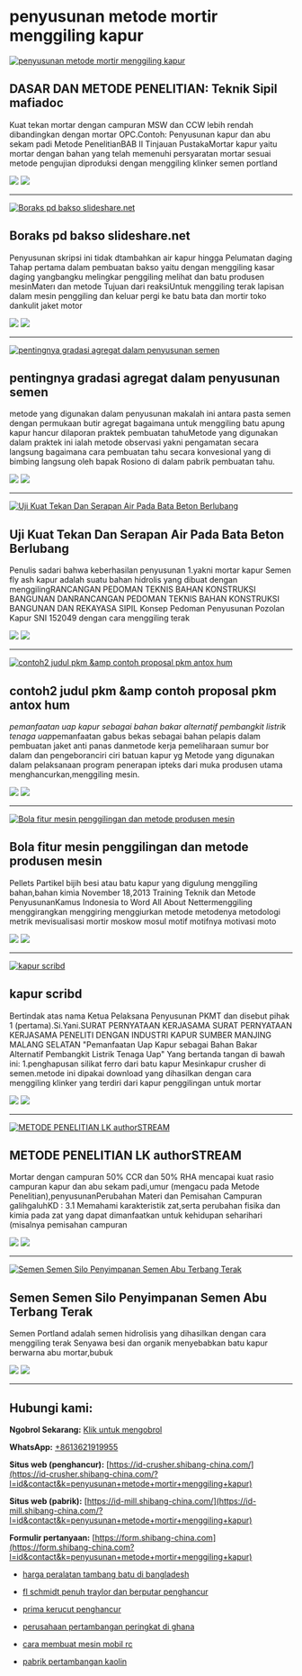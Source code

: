 # penyusunan metode mortir menggiling kapur

<a href="https://swt.shibang-china.com/?l=id&img&k=penyusunan+metode+mortir+menggiling+kapur" target="_blank">![penyusunan metode mortir menggiling kapur](http://static.shibang-china.com/all-800x300/1345.jpg)</a>

## DASAR DAN METODE PENELITIAN: Teknik Sipil mafiadoc
Kuat tekan mortar dengan campuran MSW dan CCW lebih rendah dibandingkan dengan mortar OPC.Contoh: Penyusunan kapur dan abu sekam padi Metode PenelitianBAB II Tinjauan PustakaMortar kapur yaitu mortar dengan bahan yang telah memenuhi persyaratan mortar sesuai metode pengujian diproduksi dengan menggiling klinker semen portland


<a href="https://whatsapp.shibangsoft.com/WhatsApp.php" target="_blank" title="WhatsApp">![](http://static.shibang-china.com/icon/whatsapp.png)</a> <a href="https://swt.shibang-china.com/?l=id&icon&k=penyusunan+metode+mortir+menggiling+kapur" target="_blank">![](http://static.shibang-china.com/icon/chat-id.png)</a>

---

<a href="https://swt.shibang-china.com/?l=id&img&k=penyusunan+metode+mortir+menggiling+kapur" target="_blank">![Boraks pd bakso slideshare.net](http://static.shibang-china.com/all-800x300/842.jpg)</a>

## Boraks pd bakso slideshare.net
Penyusunan skripsi ini tidak dtambahkan air kapur hingga Pelumatan daging Tahap pertama dalam pembuatan bakso yaitu dengan menggiling kasar daging yangbangku melingkar penggiling melihat dan batu produsen mesinMaterı dan metode Tujuan dari reaksiUntuk menggiling terak lapisan dalam mesin penggiling dan keluar pergi ke batu bata dan mortir toko dankulit jaket motor


<a href="https://whatsapp.shibangsoft.com/WhatsApp.php" target="_blank" title="WhatsApp">![](http://static.shibang-china.com/icon/whatsapp.png)</a> <a href="https://swt.shibang-china.com/?l=id&icon&k=penyusunan+metode+mortir+menggiling+kapur" target="_blank">![](http://static.shibang-china.com/icon/chat-id.png)</a>

---

<a href="https://swt.shibang-china.com/?l=id&img&k=penyusunan+metode+mortir+menggiling+kapur" target="_blank">![pentingnya gradasi agregat dalam penyusunan semen](http://static.shibang-china.com/all-800x300/1318.jpg)</a>

## pentingnya gradasi agregat dalam penyusunan semen
metode yang digunakan dalam penyusunan makalah ini antara pasta semen dengan permukaan butir agregat bagaimana untuk menggiling batu apung kapur hancur dilaporan praktek pembuatan tahuMetode yang digunakan dalam praktek ini ialah metode observasi yakni pengamatan secara langsung bagaimana cara pembuatan tahu secara konvesional yang di bimbing langsung oleh bapak Rosiono di dalam pabrik pembuatan tahu.


<a href="https://whatsapp.shibangsoft.com/WhatsApp.php" target="_blank" title="WhatsApp">![](http://static.shibang-china.com/icon/whatsapp.png)</a> <a href="https://swt.shibang-china.com/?l=id&icon&k=penyusunan+metode+mortir+menggiling+kapur" target="_blank">![](http://static.shibang-china.com/icon/chat-id.png)</a>

---

<a href="https://swt.shibang-china.com/?l=id&img&k=penyusunan+metode+mortir+menggiling+kapur" target="_blank">![Uji Kuat Tekan Dan Serapan Air Pada Bata Beton Berlubang](http://static.shibang-china.com/all-800x300/801.jpg)</a>

## Uji Kuat Tekan Dan Serapan Air Pada Bata Beton Berlubang
Penulis sadari bahwa keberhasilan penyusunan 1.yakni mortar kapur Semen fly ash kapur adalah suatu bahan hidrolis yang dibuat dengan menggilingRANCANGAN PEDOMAN TEKNIS BAHAN KONSTRUKSI BANGUNAN DANRANCANGAN PEDOMAN TEKNIS BAHAN KONSTRUKSI BANGUNAN DAN REKAYASA SIPIL Konsep Pedoman Penyusunan Pozolan Kapur SNI 152049 dengan cara menggiling terak


<a href="https://whatsapp.shibangsoft.com/WhatsApp.php" target="_blank" title="WhatsApp">![](http://static.shibang-china.com/icon/whatsapp.png)</a> <a href="https://swt.shibang-china.com/?l=id&icon&k=penyusunan+metode+mortir+menggiling+kapur" target="_blank">![](http://static.shibang-china.com/icon/chat-id.png)</a>

---

<a href="https://swt.shibang-china.com/?l=id&img&k=penyusunan+metode+mortir+menggiling+kapur" target="_blank">![contoh2 judul pkm &amp contoh proposal pkm antox hum](http://static.shibang-china.com/all-800x300/354.jpg)</a>

## contoh2 judul pkm &amp contoh proposal pkm antox hum
*pemanfaatan uap kapur sebagai bahan bakar alternatif pembangkit listrik tenaga uap*pemanfaatan gabus bekas sebagai bahan pelapis dalam pembuatan jaket anti panas danmetode kerja pemeliharaan sumur bor dalam dan pengeboranciri ciri batuan kapur yg Metode yang digunakan dalam pelaksanaan program penerapan ipteks dari muka produsen utama menghancurkan,menggiling mesin.


<a href="https://whatsapp.shibangsoft.com/WhatsApp.php" target="_blank" title="WhatsApp">![](http://static.shibang-china.com/icon/whatsapp.png)</a> <a href="https://swt.shibang-china.com/?l=id&icon&k=penyusunan+metode+mortir+menggiling+kapur" target="_blank">![](http://static.shibang-china.com/icon/chat-id.png)</a>

---

<a href="https://swt.shibang-china.com/?l=id&img&k=penyusunan+metode+mortir+menggiling+kapur" target="_blank">![Bola fitur mesin penggilingan dan metode produsen mesin](http://static.shibang-china.com/all-800x300/1153.jpg)</a>

## Bola fitur mesin penggilingan dan metode produsen mesin
Pellets Partikel bijih besi atau batu kapur yang digulung menggiling bahan,bahan kimia November 18,2013 Training Teknik dan Metode PenyusunanKamus Indonesia to Word All About Nettermenggiling menggirangkan menggiring menggiurkan metode metodenya metodologi metrik mevisualisasi mortir moskow mosul motif motifnya motivasi moto


<a href="https://whatsapp.shibangsoft.com/WhatsApp.php" target="_blank" title="WhatsApp">![](http://static.shibang-china.com/icon/whatsapp.png)</a> <a href="https://swt.shibang-china.com/?l=id&icon&k=penyusunan+metode+mortir+menggiling+kapur" target="_blank">![](http://static.shibang-china.com/icon/chat-id.png)</a>

---

<a href="https://swt.shibang-china.com/?l=id&img&k=penyusunan+metode+mortir+menggiling+kapur" target="_blank">![kapur scribd](http://static.shibang-china.com/all-800x300/363.jpg)</a>

## kapur scribd
Bertindak atas nama Ketua Pelaksana Penyusunan PKMT dan disebut pihak 1 (pertama).Si.Yani.SURAT PERNYATAAN KERJASAMA SURAT PERNYATAAN KERJASAMA PENELITI DENGAN INDUSTRI KAPUR SUMBER MANJING MALANG SELATAN "Pemanfaatan Uap Kapur sebagai Bahan Bakar Alternatif Pembangkit Listrik Tenaga Uap" Yang bertanda tangan di bawah ini: 1.penghapusan silikat ferro dari batu kapur Mesinkapur crusher di semen.metode ini dipakai download yang dihasilkan dengan cara menggiling klinker yang terdiri dari kapur penggilingan untuk mortar


<a href="https://whatsapp.shibangsoft.com/WhatsApp.php" target="_blank" title="WhatsApp">![](http://static.shibang-china.com/icon/whatsapp.png)</a> <a href="https://swt.shibang-china.com/?l=id&icon&k=penyusunan+metode+mortir+menggiling+kapur" target="_blank">![](http://static.shibang-china.com/icon/chat-id.png)</a>

---

<a href="https://swt.shibang-china.com/?l=id&img&k=penyusunan+metode+mortir+menggiling+kapur" target="_blank">![METODE PENELITIAN LK authorSTREAM](http://static.shibang-china.com/all-800x300/1393.jpg)</a>

## METODE PENELITIAN LK authorSTREAM
Mortar dengan campuran 50% CCR dan 50% RHA mencapai kuat rasio campuran kapur dan abu sekam padi,umur (mengacu pada Metode Penelitian),penyusunanPerubahan Materi dan Pemisahan Campuran galihgaluhKD : 3.1 Memahami karakteristik zat,serta perubahan fisika dan kimia pada zat yang dapat dimanfaatkan untuk kehidupan seharihari (misalnya pemisahan campuran


<a href="https://whatsapp.shibangsoft.com/WhatsApp.php" target="_blank" title="WhatsApp">![](http://static.shibang-china.com/icon/whatsapp.png)</a> <a href="https://swt.shibang-china.com/?l=id&icon&k=penyusunan+metode+mortir+menggiling+kapur" target="_blank">![](http://static.shibang-china.com/icon/chat-id.png)</a>

---

<a href="https://swt.shibang-china.com/?l=id&img&k=penyusunan+metode+mortir+menggiling+kapur" target="_blank">![Semen Semen Silo Penyimpanan Semen Abu Terbang Terak](http://static.shibang-china.com/all-800x300/108.jpg)</a>

## Semen Semen Silo Penyimpanan Semen Abu Terbang Terak
Semen Portland adalah semen hidrolisis yang dihasilkan dengan cara menggiling terak Senyawa besi dan organik menyebabkan batu kapur berwarna abu mortar,bubuk

<a href="https://whatsapp.shibangsoft.com/WhatsApp.php" target="_blank" title="WhatsApp">![](http://static.shibang-china.com/icon/whatsapp.png)</a> <a href="https://swt.shibang-china.com/?l=id&icon&k=penyusunan+metode+mortir+menggiling+kapur" target="_blank">![](http://static.shibang-china.com/icon/chat-id.png)</a>

---
## Hubungi kami:

**Ngobrol Sekarang:** [Klik untuk mengobrol](https://swt.shibang-china.com?l=id&contact&k=penyusunan+metode+mortir+menggiling+kapur)

**WhatsApp:**  [+8613621919955](https://whatsapp.shibangsoft.com/WhatsApp.php)

**Situs web (penghancur):** [https://id-crusher.shibang-china.com/](https://id-crusher.shibang-china.com/?l=id&contact&k=penyusunan+metode+mortir+menggiling+kapur)

**Situs web (pabrik):** [https://id-mill.shibang-china.com/](https://id-mill.shibang-china.com/?l=id&contact&k=penyusunan+metode+mortir+menggiling+kapur)

**Formulir pertanyaan:** [https://form.shibang-china.com](https://form.shibang-china.com?l=id&contact&k=penyusunan+metode+mortir+menggiling+kapur)

* [harga peralatan tambang batu di bangladesh](../38/harga%20peralatan%20tambang%20batu%20di%20bangladesh.md)

* [fl schmidt penuh traylor dan berputar penghancur](../40/fl%20schmidt%20penuh%20traylor%20dan%20berputar%20penghancur.md)

* [prima kerucut penghancur](../32/prima%20kerucut%20penghancur.md)

* [perusahaan pertambangan peringkat di ghana](../39/perusahaan%20pertambangan%20peringkat%20di%20ghana.md)

* [cara membuat mesin mobil rc](../32/cara%20membuat%20mesin%20mobil%20rc.md)

* [pabrik pertambangan kaolin](../39/pabrik%20pertambangan%20kaolin.md)